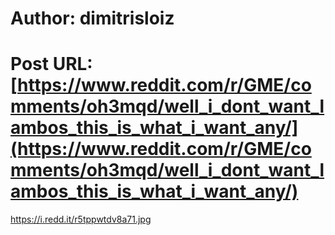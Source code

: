 # Author: dimitrisloiz
# Post URL: [https://www.reddit.com/r/GME/comments/oh3mqd/well_i_dont_want_lambos_this_is_what_i_want_any/](https://www.reddit.com/r/GME/comments/oh3mqd/well_i_dont_want_lambos_this_is_what_i_want_any/)


https://i.redd.it/r5tppwtdv8a71.jpg